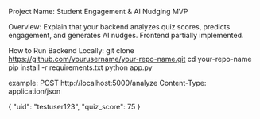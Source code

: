 Project Name: Student Engagement & AI Nudging MVP

Overview: Explain that your backend analyzes quiz scores, predicts engagement, and generates AI nudges. 
Frontend partially implemented.

How to Run Backend Locally:
git clone https://github.com/yourusername/your-repo-name.git
cd your-repo-name
pip install -r requirements.txt
python app.py

example:
POST http://localhost:5000/analyze
Content-Type: application/json

{
  "uid": "testuser123",
  "quiz_score": 75
}
